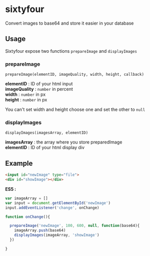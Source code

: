 # sixtyfour
Convert images to base64 and store it easier in your database


## Usage

Sixtyfour expose two functions `prepareImage` and `displayImages`

### prepareImage
```
prepareImage(elementID, imageQuality, width, height, callback)
```
**elementID** : ID of your html input  
**imageQuality** : `number` in percent  
**width** : `number` in px  
**height** : `number` in px   

You can't set width and height choose one and set the other to `null`
  
### displayImages
```
displayImages(imagesArray, elementID)
```
**imagesArray** : the array where you store preparedImage  
**elementID** : ID of your html display div  

## Example
```html
<input id="newImage" type="file">
<div id="showImage"></div>
```

**ES5 :**
```javascript
var imageArray = []
var input = document.getElementById('newImage')
input.addEventListener('change', onChange)

function onChange(){

  prepareImage('newImage', 100, 600, null, function(base64){
    imageArray.push(base64)
    displayImages(imageArray, 'showImage')
  })

}
```
